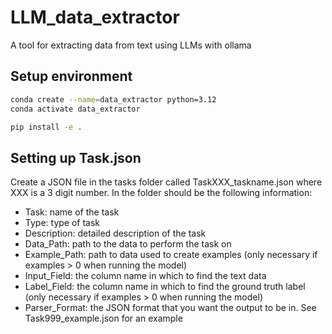 # LLM_data_extractor

A tool for extracting data from text using LLMs with ollama

## Setup environment

```bash
conda create --name=data_extractor python=3.12
conda activate data_extractor

pip install -e .
```

## Setting up Task.json

Create a JSON file in the tasks folder called TaskXXX_taskname.json where XXX is a 3 digit number. In the folder should be the following information:

- Task: name of the task
- Type: type of task
- Description: detailed description of the task
- Data_Path: path to the data to perform the task on
- Example_Path: path to data used to create examples (only necessary if examples > 0 when running the model)
- Input_Field: the column name in which to find the text data
- Label_Field: the column name in which to find the ground truth label (only necessary if examples > 0 when running the model)
- Parser_Format: the JSON format that you want the output to be in. See Task999_example.json for an example